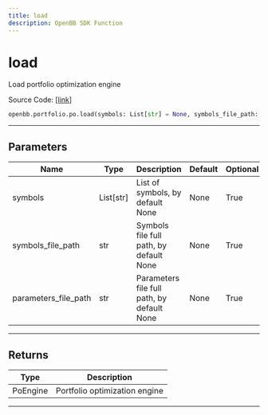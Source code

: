 ```yaml
---
title: load
description: OpenBB SDK Function
---
```


# load

Load portfolio optimization engine

Source Code: [[link](https://github.com/OpenBB-finance/OpenBBTerminal/tree/main/openbb_terminal/portfolio/portfolio_optimization/po_model.py#L61)]

```python
openbb.portfolio.po.load(symbols: List[str] = None, symbols_file_path: str = None, parameters_file_path: str = None)
```

---

## Parameters

| Name | Type | Description | Default | Optional |
| ---- | ---- | ----------- | ------- | -------- |
| symbols | List[str] | List of symbols, by default None | None | True |
| symbols_file_path | str | Symbols file full path, by default None | None | True |
| parameters_file_path | str | Parameters file full path, by default None | None | True |


---

## Returns

| Type | Description |
| ---- | ----------- |
| PoEngine | Portfolio optimization engine |
---

